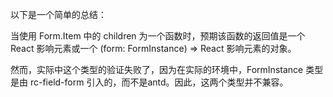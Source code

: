 以下是一个简单的总结：

当使用 Form.Item 中的 children 为一个函数时，预期该函数的返回值是一个 React 影响元素或一个 (form: FormInstance<Values>) => React 影响元素的对象。

然而，实际中这个类型的验证失败了，因为在实际的环境中，FormInstance 类型是由 rc-field-form 引入的，而不是antd。因此，这两个类型并不兼容。
